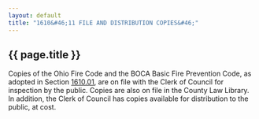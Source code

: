 ```yaml
---
layout: default 
title: "1610&#46;11 FILE AND DISTRIBUTION COPIES&#46;"
---
```


{{ page.title }}
----------------

Copies of the Ohio Fire Code and the BOCA Basic Fire Prevention Code, as
adopted in Section [1610.01](5a38bc94.html), are on file with the Clerk
of Council for inspection by the public. Copies are also on file in the
County Law Library. In addition, the Clerk of Council has copies
available for distribution to the public, at cost.
